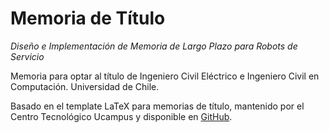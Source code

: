# Memoria de Título

*Diseño e Implementación de Memoria de Largo Plazo para Robots de Servicio*

Memoria para optar al título de Ingeniero Civil Eléctrico e
Ingeniero Civil en Computación. Universidad de Chile.

Basado en el template LaTeX para memorias de título, mantenido por el Centro Tecnológico Ucampus y disponible en [GitHub](https://github.com/Ucampus/memoria-latex).
